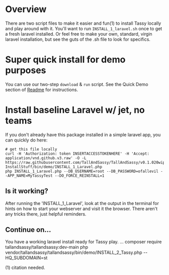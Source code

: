# Overview 
There are two script files to make it easier and fun(1) to install Tassy locally 
and play around with it. You'll want to run `INSTALL_1_laravel.sh` once to get a fresh 
laravel installed. Or feel free to make your own, standard, virgin laravel installation, but see
the guts of the .sh file to look for specifics.

# Super quick install for demo purposes
You can use our two-step `download` & `run` script. See the Quick Demo section of [Readme](./ReadMe.md) for instructions.



# Install baseline Laravel w/ jet, no teams 
If you don't already have this package installed in a simple laravel app, you can quickly do here:

    # get this file locally
    curl -H 'Authorization: token INSERTACCESSTOKENHERE' -H 'Accept: application/vnd.github.v3.raw' -O -L  https://raw.githubusercontent.com/TallAndSassy/TallAndSassy/v0.1.020wip-InstallStuff/bin/demo/INSTALL_1_Laravel.php
    php INSTALL_1_Laravel.php --DB_USERNAME=root --DB_PASSWORD=ofallevil --APP_NAME=MyTassyTest --DO_FORCE_REINSTALL=1



## Is it working?
    
After running the 'INSTALL_1_Laravel', look at the output in the terminal for hints
on how to start your webserver and visit it the browser.  There aren't any tricks there, just
helpful reminders.

## Continue on...
You have a working laravel install ready for Tassy play.  ...
    composer require tallandsassy/tallandsassy:dev-main
    php vendor/tallandsassy/tallandsassy/bin/demo/INSTALL_2_Tassy.php --HQ_SUBDOMAIN=st

(1) citation needed.